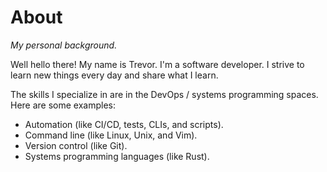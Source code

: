 # About

_My personal background._

Well hello there! My name is Trevor. I'm a software developer. I strive to learn new things every day and share what I learn.

The skills I specialize in are in the DevOps / systems programming spaces. Here are some examples:

- Automation (like CI/CD, tests, CLIs, and scripts).
- Command line (like Linux, Unix, and Vim).
- Version control (like Git).
- Systems programming languages (like Rust).
